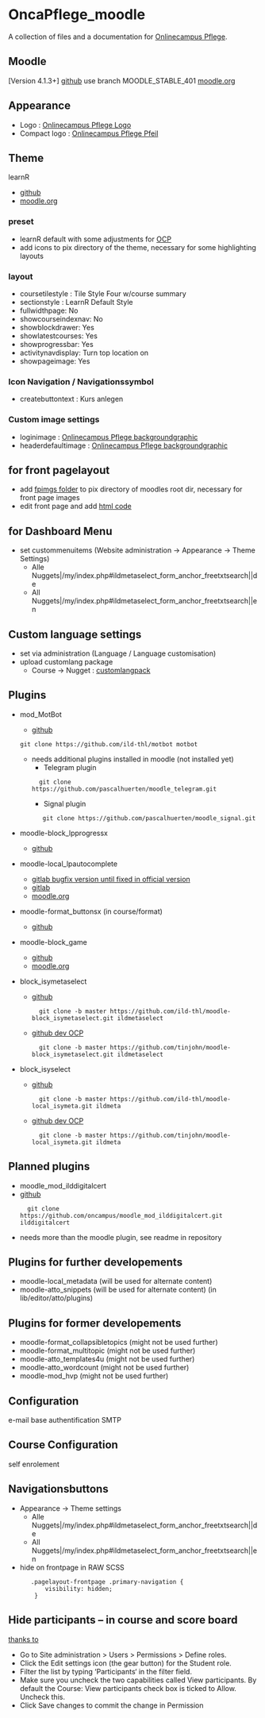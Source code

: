 # OncaPflege_moodle
A collection of files and a documentation for [Onlinecampus Pflege](https://www.onlinecampus-pflege.de).

## Moodle
[Version 4.1.3+]
[github](https://github.com/moodle/moodle.git) use branch MOODLE_STABLE_401
[moodle.org]()

## Appearance
- Logo : [Onlinecampus Pflege Logo](./appearance/Logos/OncaPflegeLogo_653x200hres.png)
- Compact logo : [Onlinecampus Pflege Pfeil](./appearance/Logos/OCP_Pfeil_d72733_72dpi_200x200px.png)

## Theme
learnR
- [github](https://github.com/dbnschools/moodle-theme_learnr.git)
- [moodle.org](https://moodle.org/plugins/theme_learnr)

### preset
- learnR default with some adjustments for [OCP](./presets)
- add icons to pix directory of the theme, necessary for some highlighting layouts  


### layout
- coursetilestyle : Tile Style Four w/course summary
- sectionstyle : LearnR Default Style
- fullwidthpage: No
- showcourseindexnav: No
- showblockdrawer: Yes
- showlatestcourses: Yes
- showprogressbar: Yes
- activitynavdisplay: Turn top location on
- showpageimage: Yes

### Icon Navigation / Navigationssymbol
- createbuttontext : Kurs anlegen  

### Custom image settings
- loginimage : [Onlinecampus Pflege backgroundgraphic](./custom_image_settings/OncaPflegeMoodle_Loginbg72.png)
- headerdefaultimage : [Onlinecampus Pflege backgroundgraphic](./custom_image_settings/headerbg_OncaPflege_kurslogos72.png)

## for front pagelayout
- add [fpimgs folder](./front_page/) to pix directory of moodles root dir, necessary for front page images
- edit front page and add [html code](./front_page/html.html)

## for Dashboard Menu
- set custommenuitems (Website administration -> Appearance -> Theme Settings)
  - Alle Nuggets|/my/index.php#ildmetaselect_form_anchor_freetxtsearch||de
  - All Nuggets|/my/index.php#ildmetaselect_form_anchor_freetxtsearch||en

## Custom language settings
- set via administration (Language / Language customisation)
- upload customlang package
  - Course -> Nugget : [customlangpack](./custom_lang/customlang22111002_de.zip)


## Plugins
- mod_MotBot
  - [github](https://github.com/ild-thl/motbot)
   ```
   git clone https://github.com/ild-thl/motbot motbot
   ```
  - needs additional plugins installed in moodle (not installed yet)
    - Telegram plugin
    ```
      git clone https://github.com/pascalhuerten/moodle_telegram.git
    ```
    - Signal plugin
    ```
       git clone https://github.com/pascalhuerten/moodle_signal.git
    ```

- moodle-block_lpprogressx
  - [github](https://github.com/tinjohn/moodle-block_lpprogressx)
- moodle-local_lpautocomplete
  - [gitlab bugfix version until fixed in official version](https://gitlab.com/tinjohn/moodle-local_lpautocompletedeb)
  - [gitlab](https://gitlab.com/adapta/moodle-local_lpautocomplete)
  - [moodle.org](https://moodle.org/plugins/local_lpautocomplete)
- moodle-format_buttonsx (in course/format)
  - [github](https://github.com/tinjohn/moodle-format_buttonsx)
- moodle-block_game
  - [github](https://github.com/JotaDF/moodle-block_game.git)
  - [moodle.org](https://moodle.org/plugins/block_game)
- block_isymetaselect
  - [github](https://github.com/ild-thl/moodle-block_isymetaselect.git)
    ```
      git clone -b master https://github.com/ild-thl/moodle-block_isymetaselect.git ildmetaselect
    ```
  - [github dev OCP](https://github.com/tinjohn/moodle-block_isymetaselect.git)
    ```
      git clone -b master https://github.com/tinjohn/moodle-block_isymetaselect.git ildmetaselect
    ```
- block_isyselect
  - [github](https://github.com/ild-thl/moodle-local_isymeta.git)
    ```
      git clone -b master https://github.com/ild-thl/moodle-local_isymeta.git ildmeta
    ```
  - [github dev OCP](https://github.com/tinjohn/moodle-local_isymeta.git)
     ```
       git clone -b master https://github.com/tinjohn/moodle-local_isymeta.git ildmeta
     ```

## Planned plugins 
- moodle_mod_ilddigitalcert
- [github](https://github.com/oncampus/moodle_mod_ilddigitalcert.git)
  ```
    git clone https://github.com/oncampus/moodle_mod_ilddigitalcert.git ilddigitalcert
  ```
- needs more than the moodle plugin, see readme in repository  


## Plugins for further developements
- moodle-local_metadata (will be used for alternate content)
- moodle-atto_snippets (will be used for alternate content) (in lib/editor/atto/plugins)

## Plugins for former developements
- moodle-format_collapsibletopics (might not be used further)
- moodle-format_multitopic (might not be used further)
- moodle-atto_templates4u (might not be used further)
- moodle-atto_wordcount (might not be used further)
- moodle-mod_hvp (might not be used further)

## Configuration
  e-mail base authentification
  SMTP

## Course Configuration
  self enrolement

## Navigationsbuttons
- Appearance -> Theme settings
  - Alle Nuggets|/my/index.php#ildmetaselect_form_anchor_freetxtsearch||de
  - All Nuggets|/my/index.php#ildmetaselect_form_anchor_freetxtsearch||en
- hide on frontpage in RAW SCSS
     ``` 
        .pagelayout-frontpage .primary-navigation {
            visibility: hidden;
         }  
     ```

##  Hide participants – in course and score board
[thanks to](https://www.xelium.co.uk/2018/06/moodle-hide-participants-view-from-students/)
- Go to Site administration > Users > Permissions > Define roles.
- Click the Edit settings icon (the gear button) for the Student role.
- Filter the list by typing ‘Participants‘ in the filter field.
- Make sure you uncheck the two capabilities called View participants. By default the Course: View participants check box is ticked to Allow. Uncheck this.
- Click Save changes to commit the change in Permission
